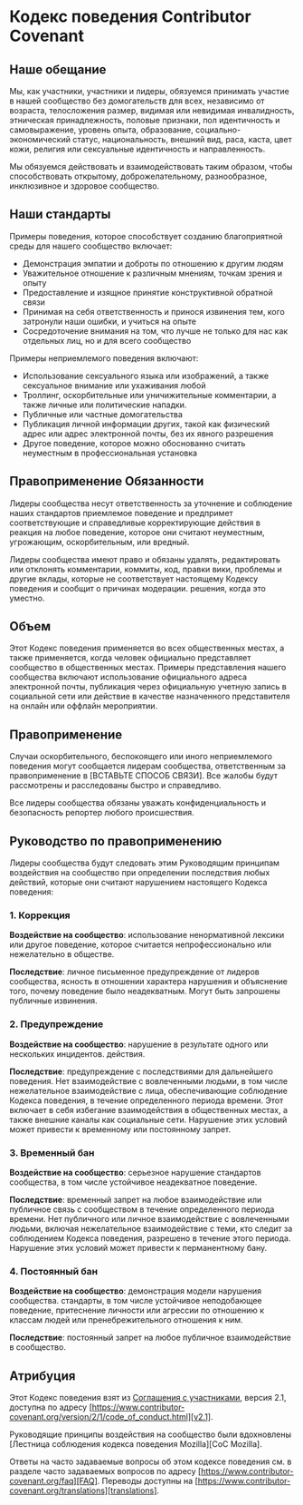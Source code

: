 
# Кодекс поведения Contributor Covenant

## Наше обещание

Мы, как участники, участники и лидеры, обязуемся принимать участие в нашей
сообщество без домогательств для всех, независимо от возраста, телосложения
размер, видимая или невидимая инвалидность, этническая принадлежность, половые признаки, пол
идентичность и самовыражение, уровень опыта, образование, социально-экономический статус,
национальность, внешний вид, раса, каста, цвет кожи, религия или сексуальные
идентичность и направленность.

Мы обязуемся действовать и взаимодействовать таким образом, чтобы способствовать открытому, доброжелательному,
разнообразное, инклюзивное и здоровое сообщество.

## Наши стандарты

Примеры поведения, которое способствует созданию благоприятной среды для нашего
сообщество включает:

* Демонстрация эмпатии и доброты по отношению к другим людям
* Уважительное отношение к различным мнениям, точкам зрения и опыту
* Предоставление и изящное принятие конструктивной обратной связи
* Принимая на себя ответственность и принося извинения тем, кого затронули наши ошибки,
  и учиться на опыте
* Сосредоточение внимания на том, что лучше не только для нас как отдельных лиц, но и для всего
  сообщество

Примеры неприемлемого поведения включают:

* Использование сексуального языка или изображений, а также сексуальное внимание или ухаживания
  любой
* Троллинг, оскорбительные или уничижительные комментарии, а также личные или политические нападки.
* Публичные или частные домогательства
* Публикация личной информации других, такой как физический адрес или адрес электронной почты,
  без их явного разрешения
* Другое поведение, которое можно обоснованно считать неуместным в
  профессиональная установка

## Правоприменение Обязанности

Лидеры сообщества несут ответственность за уточнение и соблюдение наших стандартов
приемлемое поведение и предпримет соответствующие и справедливые корректирующие действия в
реакция на любое поведение, которое они считают неуместным, угрожающим, оскорбительным,
или вредный.

Лидеры сообщества имеют право и обязаны удалять, редактировать или отклонять
комментарии, коммиты, код, правки вики, проблемы и другие вклады, которые
не соответствует настоящему Кодексу поведения и сообщит о причинах модерации.
решения, когда это уместно.

## Объем

Этот Кодекс поведения применяется во всех общественных местах, а также применяется, когда
человек официально представляет сообщество в общественных местах.
Примеры представления нашего сообщества включают использование официального адреса электронной почты,
публикация через официальную учетную запись в социальной сети или действие в качестве назначенного
представителя на онлайн или оффлайн мероприятии.

## Правоприменение

Случаи оскорбительного, беспокоящего или иного неприемлемого поведения могут
сообщается лидерам сообщества, ответственным за правоприменение в
[ВСТАВЬТЕ СПОСОБ СВЯЗИ].
Все жалобы будут рассмотрены и расследованы быстро и справедливо.

Все лидеры сообщества обязаны уважать конфиденциальность и безопасность
репортер любого происшествия.

## Руководство по правоприменению

Лидеры сообщества будут следовать этим Руководящим принципам воздействия на сообщество при определении
последствия любых действий, которые они считают нарушением настоящего Кодекса поведения:

### 1. Коррекция

**Воздействие на сообщество**: использование ненормативной лексики или другое поведение, которое считается
непрофессионально или нежелательно в обществе.

**Последствие**: личное письменное предупреждение от лидеров сообщества,
ясность в отношении характера нарушения и объяснение того, почему
поведение было неадекватным. Могут быть запрошены публичные извинения.

### 2. Предупреждение

**Воздействие на сообщество**: нарушение в результате одного или нескольких инцидентов.
действия.

**Последствие**: предупреждение с последствиями для дальнейшего поведения. Нет
взаимодействие с вовлеченными людьми, в том числе нежелательное взаимодействие с
лица, обеспечивающие соблюдение Кодекса поведения, в течение определенного периода времени. Этот
включает в себя избегание взаимодействия в общественных местах, а также внешние каналы
как социальные сети. Нарушение этих условий может привести к временному или постоянному
запрет.

### 3. Временный бан

**Воздействие на сообщество**: серьезное нарушение стандартов сообщества, в том числе
устойчивое неадекватное поведение.

**Последствие**: временный запрет на любое взаимодействие или публичное
связь с сообществом в течение определенного периода времени. Нет публичного или
личное взаимодействие с вовлеченными людьми, включая нежелательное взаимодействие
с теми, кто следит за соблюдением Кодекса поведения, разрешено в течение этого периода.
Нарушение этих условий может привести к перманентному бану.

### 4. Постоянный бан

**Воздействие на сообщество**: демонстрация модели нарушения сообщества.
стандарты, в том числе устойчивое неподобающее поведение, притеснение
личности или агрессии по отношению к классам людей или пренебрежительного отношения к ним.

**Последствие**: постоянный запрет на любое публичное взаимодействие в
сообщество.

## Атрибуция

Этот Кодекс поведения взят из [Соглашения с участниками][домашняя страница],
версия 2.1, доступна по адресу
[https://www.contributor-covenant.org/version/2/1/code_of_conduct.html][v2.1].

Руководящие принципы воздействия на сообщество были вдохновлены
[Лестница соблюдения кодекса поведения Mozilla][CoC Mozilla].

Ответы на часто задаваемые вопросы об этом кодексе поведения см. в разделе часто задаваемых вопросов по адресу
[https://www.contributor-covenant.org/faq][FAQ]. Переводы доступны на
[https://www.contributor-covenant.org/translations][translations].

[домашняя страница]: https://www.contributor-covenant.org
[v2.1]: https://www.contributor-covenant.org/version/2/1/code_of_conduct.html
[СоЦ Mozilla]: https://github.com/mozilla/diversity
[Часто задаваемые вопросы]: https://www.contributor-covenant.org/faq
[переводы]: https://www.contributor-covenant.org/translations
